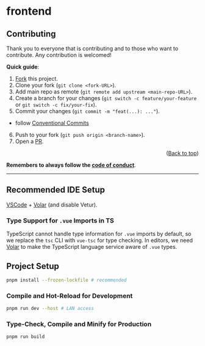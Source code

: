 # frontend

## Contributing

Thank you to everyone that is contributing and to those who want to contribute.
Any contribution is welcomed!

**Quick guide**:

1. [Fork](https://github.com/atomclub/frontend/fork) this
   project.
2. Clone your fork (`git clone <fork-URL>`).
3. Add main repo as remote (`git remote add upstream <main-repo-URL>`).
4. Create a branch for your changes (`git switch -c feature/your-feature` or
   `git switch -c fix/your-fix`).
5. Commit your changes (`git commit -m "feat(...): ..."`).
  - follow [Conventional Commits](https://www.conventionalcommits.org/en/v1.0.0/)
6. Push to your fork (`git push origin <branch-name>`).
7. Open a [PR](https://github.com/atomclub/frontend/pulls).


<div align="right">
  (<a href="#readme-top">Back to top</a>)
</div>

**Remembers to always follow the [code of conduct](https://github.com/atomclub/frontend/blob/main/CODE_OF_CONDUCT.md#contributor-covenant-code-of-conduct)**.


---

## Recommended IDE Setup

[VSCode](https://code.visualstudio.com/) + [Volar](https://marketplace.visualstudio.com/items?itemName=Vue.volar) (and disable Vetur).

### Type Support for `.vue` Imports in TS

TypeScript cannot handle type information for `.vue` imports by default, so we replace the `tsc` CLI with `vue-tsc` for type checking. In editors, we need [Volar](https://marketplace.visualstudio.com/items?itemName=Vue.volar) to make the TypeScript language service aware of `.vue` types.

## Project Setup

```sh
pnpm install --frozen-lockfile # recommended
```

### Compile and Hot-Reload for Development

```sh
pnpm run dev --host # LAN access
```

### Type-Check, Compile and Minify for Production

```sh
pnpm run build
```
